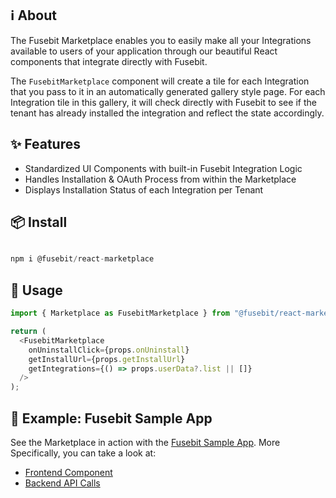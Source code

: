 ## ℹ︎ About

The Fusebit Marketplace enables you to easily make all your Integrations available to users of your application through our beautiful React components that integrate directly with Fusebit.

The `FusebitMarketplace` component will create a tile for each Integration that you pass to it in an automatically generated gallery style page. For each Integration tile in this gallery, it will check directly with Fusebit to see if the tenant has already installed the integration and reflect the state accordingly. 

## ✨ Features

* Standardized UI Components with built-in Fusebit Integration Logic
* Handles Installation & OAuth Process from within the Marketplace
* Displays Installation Status of each Integration per Tenant

## 📦 Install

```javascript

npm i @fusebit/react-marketplace

```


## 🔨 Usage

```javascript
import { Marketplace as FusebitMarketplace } from "@fusebit/react-marketplace";

return (
  <FusebitMarketplace
    onUninstallClick={props.onUninstall}
    getInstallUrl={props.getInstallUrl}
    getIntegrations={() => props.userData?.list || []}
  />
);
```


## 👀 Example: Fusebit Sample App

See the Marketplace in action with the [Fusebit Sample App](https://github.com/fusebit/demo-task-app). More Specifically, you can take a look at:
- [Frontend Component](https://github.com/fusebit/demo-task-app/blob/main/src/client/components/Marketplace.tsx)
- [Backend API Calls](https://github.com/fusebit/demo-task-app/tree/main/src/server/api)

